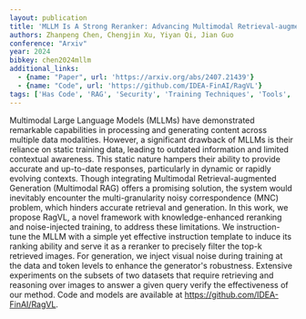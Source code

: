 ```yaml
---
layout: publication
title: 'MLLM Is A Strong Reranker: Advancing Multimodal Retrieval-augmented Generation Via Knowledge-enhanced Reranking And Noise-injected Training'
authors: Zhanpeng Chen, Chengjin Xu, Yiyan Qi, Jian Guo
conference: "Arxiv"
year: 2024
bibkey: chen2024mllm
additional_links:
  - {name: "Paper", url: 'https://arxiv.org/abs/2407.21439'}
  - {name: "Code", url: 'https://github.com/IDEA-FinAI/RagVL'}
tags: ['Has Code', 'RAG', 'Security', 'Training Techniques', 'Tools', 'Multimodal Models', 'Reinforcement Learning']
---
```

Multimodal Large Language Models (MLLMs) have demonstrated remarkable
capabilities in processing and generating content across multiple data
modalities. However, a significant drawback of MLLMs is their reliance on
static training data, leading to outdated information and limited contextual
awareness. This static nature hampers their ability to provide accurate and
up-to-date responses, particularly in dynamic or rapidly evolving contexts.
Though integrating Multimodal Retrieval-augmented Generation (Multimodal RAG)
offers a promising solution, the system would inevitably encounter the
multi-granularity noisy correspondence (MNC) problem, which hinders accurate
retrieval and generation. In this work, we propose RagVL, a novel framework
with knowledge-enhanced reranking and noise-injected training, to address these
limitations. We instruction-tune the MLLM with a simple yet effective
instruction template to induce its ranking ability and serve it as a reranker
to precisely filter the top-k retrieved images. For generation, we inject
visual noise during training at the data and token levels to enhance the
generator's robustness. Extensive experiments on the subsets of two datasets
that require retrieving and reasoning over images to answer a given query
verify the effectiveness of our method. Code and models are available at
https://github.com/IDEA-FinAI/RagVL.
